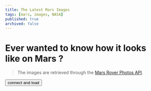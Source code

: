 ```yaml
---
title: The Latest Mars Images
tags: [mars, images, NASA]
published: true
archived: false
---
```


# Ever wanted to know how it looks like on Mars ?

<div id="album-container"></div>

> The images are retrieved through the [Mars Rover Photos API][1].

<button id="mars-load-btn" class="fg-light-grey bg-medium-grey">connect and load</button>

[1]: <https://api.nasa.gov/> "NASA Open APIs"

<script type="module" src="/assets/js/mars.js" />